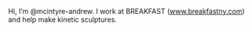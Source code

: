 Hi, I’m @mcintyre-andrew. I work at BREAKFAST (www.breakfastny.com) and help make kinetic sculptures.
